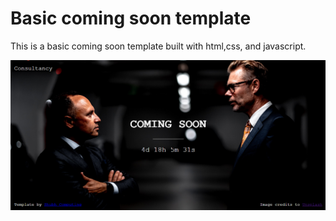 # Basic coming soon template
This is a basic coming soon template built with html,css, and javascript.

![Image Coming soon](/Basic/basic.png)
